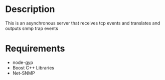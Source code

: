 # Description
This is an asynchronous server that receives tcp events and translates and
outputs snmp trap events

# Requirements
  - node-gyp
  - Boost C++ Libraries
  - Net-SNMP
